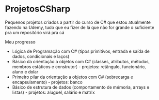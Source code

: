 # ProjetosCSharp
Pequenos projetos criados a partir do curso de C# que estou atualmente fazendo na Udemy, tudo que eu fizer de lá que não for grande o suficiente pra um repositório virá pra cá

Meu progresso
* Lógica de Programação com C# (tipos primitivos, entrada e saída de dados, condicionais e laços)
* Básico da orientação a objetos com C# (classes, atributos, métodos, membros estáticos e construtor) - projetos: retângulo, funcionário, aluno e dolar
* Primeiro pilar da orientação a objetos com C# (sobrecarga e encapsulamento) - projetos: banco
* Básico de estrutura de dados (comportamento de mémoria, arrays e listas) - projetos: aluguel, salário e matrix
